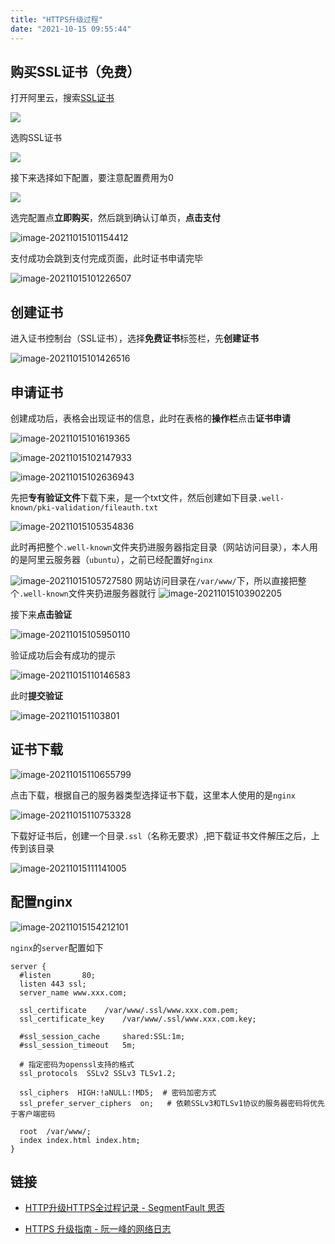 ```yaml
---
title: "HTTPS升级过程"
date: "2021-10-15 09:55:44"
---
```


## 购买SSL证书（免费）

打开阿里云，搜索[SSL证书](https://www.aliyun.com/product/cas)

![](https://www.zzcyes.com/images/update-https-202110151010462.png)

选购SSL证书

![](https://www.zzcyes.com/images/update-https-202110151010766.png)

接下来选择如下配置，要注意配置费用为0

![](https://www.zzcyes.com/images/update-https-202110151011586.png)

选完配置点**立即购买**，然后跳到确认订单页，**点击支付**

![image-20211015101154412](https://www.zzcyes.com/images/update-https-202110151011545.png)

支付成功会跳到支付完成页面，此时证书申请完毕

![image-20211015101226507](https://www.zzcyes.com/images/update-https-202110151012639.png)

## 创建证书

进入证书控制台（SSL证书），选择**免费证书**标签栏，先**创建证书**

![image-20211015101426516](https://www.zzcyes.com/images/update-https-202110151014665.png)

## 申请证书

创建成功后，表格会出现证书的信息，此时在表格的**操作栏**点击**证书申请**

![image-20211015101619365](https://www.zzcyes.com/images/update-https-202110151016513.png)

![image-20211015102147933](https://www.zzcyes.com/images/update-https-202110151021100.png)

![image-20211015102636943](https://www.zzcyes.com/images/update-https-202110151026112.png)

先把**专有验证文件**下载下来，是一个txt文件，然后创建如下目录`.well-known/pki-validation/fileauth.txt`

![image-20211015105354836](https://www.zzcyes.com/images/update-https-202110151053892.png)

此时再把整个`.well-known`文件夹扔进服务器指定目录（网站访问目录），本人用的是阿里云服务器（`ubuntu`），之前已经配置好`nginx`

![image-20211015105727580](https://www.zzcyes.com/images/update-https-202110151057650.png)
网站访问目录在`/var/www/`下，所以直接把整个`.well-known`文件夹扔进服务器就行
![image-20211015103902205](https://www.zzcyes.com/images/update-https-202110151039279.png)

接下来**点击验证**

![image-20211015105950110](https://www.zzcyes.com/images/update-https-202110151059271.png)

验证成功后会有成功的提示

![image-20211015110146583](https://www.zzcyes.com/images/update-https-202110151101741.png)

此时**提交验证**

![image-202110151103801](https://www.zzcyes.com/images/update-https-202110151103801.png)

## 证书下载

![image-20211015110655799](https://www.zzcyes.com/images/update-https-202110151106962.png)

点击下载，根据自己的服务器类型选择证书下载，这里本人使用的是`nginx`

![image-20211015110753328](https://www.zzcyes.com/images/update-https-202110151107492.png)

下载好证书后，创建一个目录`.ssl`（名称无要求）,把下载证书文件解压之后，上传到该目录

![image-20211015111141005](https://www.zzcyes.com/images/update-https-202110151111058.png)

## 配置nginx

![image-20211015154212101](https://www.zzcyes.com/images/update-https-202110151542334.png)

`nginx`的`server`配置如下

```
server {
  #listen       80;
  listen 443 ssl;
  server_name www.xxx.com;

  ssl_certificate	 /var/www/.ssl/www.xxx.com.pem;
  ssl_certificate_key	 /var/www/.ssl/www.xxx.com.key;

  #ssl_session_cache	 shared:SSL:1m;
  #ssl_session_timeout 	 5m;

  # 指定密码为openssl支持的格式
  ssl_protocols  SSLv2 SSLv3 TLSv1.2;

  ssl_ciphers  HIGH:!aNULL:!MD5;  # 密码加密方式
  ssl_prefer_server_ciphers  on;   # 依赖SSLv3和TLSv1协议的服务器密码将优先于客户端密码

  root  /var/www/;
  index index.html index.htm;
}
```

## 链接

- [HTTP升级HTTPS全过程记录 - SegmentFault 思否](https://segmentfault.com/a/1190000022597768)

- [HTTPS 升级指南 - 阮一峰的网络日志](https://www.ruanyifeng.com/blog/2016/08/migrate-from-http-to-https.html)
